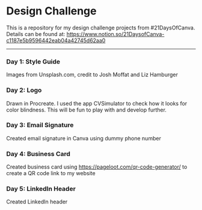 # Design Challenge #

This is a repository for my design challenge projects from #21DaysOfCanva. Details can be found at:
https://www.notion.so/21DaysofCanva-c1187e5b9596442eab04a42745d62aa0

- - - -

### Day 1: Style Guide ###
Images from Unsplash.com, credit to Josh Moffat and Liz Hamburger

### Day 2: Logo ###
Drawn in Procreate. I used the app CVSimulator to check how it looks for color blindness. This will be fun to play with and develop further. 

### Day 3: Email Signature ###
Created email signature in Canva using dummy phone number

### Day 4: Business Card ###
Created business card using https://pageloot.com/qr-code-generator/ to create a QR code link to my website

### Day 5: LinkedIn Header ###
Created LinkedIn header
